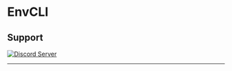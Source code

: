 # EnvCLI

## Support

[![Discord Server](https://discordapp.com/api/guilds/488047700764393505/embed.png?style=banner2)](https://discord.gg/9m8tWns)

--------

